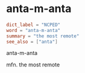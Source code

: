 # anta-m-anta

``` toml
dict_label = "NCPED"
word = "anta-m-anta"
summary = "the most remote"
see_also = ["anta"]
```

anta\-m\-anta

mfn. the most remote

